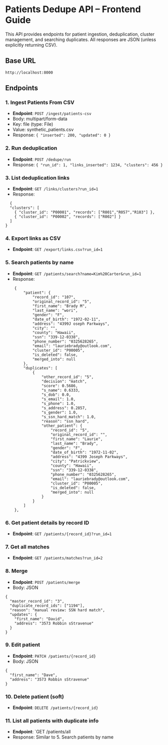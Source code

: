 # Patients Dedupe API – Frontend Guide

This API provides endpoints for patient ingestion, deduplication, cluster management, and searching duplicates.
All responses are JSON (unless explicitly returning CSV).

## Base URL
```
http://localhost:8000
```

## Endpoints

### 1. Ingest Patients From CSV
- **Endpoint**: `POST /ingest/patients-csv`
- Body: multipart/form-data
- Key: file (type: File)
- Value: synthetic_patients.csv
- Response: 
```{ "inserted": 200, "updated": 0 }```

### 2. Run deduplication
- **Endpoint**: `POST /dedupe/run`
- Response: 
```{ "run_id": 1, "links_inserted": 1234, "clusters": 456 }```

### 3. List deduplication links

- **Endpoint**: `GET /links/clusters?run_id=1`
- Response: 
```
  {
  "clusters": [
    { "cluster_id": "P00001", "records": ["R001","R057","R103"] },
    { "cluster_id": "P00002", "records": ["R002"] }
  ]
}
  ```

### 4. Export links as CSV
- **Endpoint**: `GET /export/links.csv?run_id=1`

### 5. Search patients by name
- **Endpoint**: `GET /patients/search?name=Kim%20Carter&run_id=1`
- Response:
```
    {
        "patient": {
            "record_id": "107",
            "original_record_id": "5",
            "first_name": "Brady M",
            "last_name": "wori",
            "gender": "F",
            "date_of_birth": "1972-02-11",
            "address": "4399J oseph Parkways",
            "city": "",
            "county": "Hawaii",
            "ssn": "339-12-0338",
            "phone_number": "0325628265",
            "email": "lauriebrady@outlook.com",
            "cluster_id": "P00005",
            "is_deleted": false,
            "merged_into": null
        },
        "duplicates": [
            {
                "other_record_id": "5",
                "decision": "match",
                "score": 0.5686,
                "s_name": 0.6333,
                "s_dob": 0.0,
                "s_email": 1.0,
                "s_phone": 1.0,
                "s_address": 0.2857,
                "s_gender": 1.0,
                "s_ssn_hard_match": 1.0,
                "reason": "ssn_hard",
                "other_patient": {
                    "record_id": "5",
                    "original_record_id": "",
                    "first_name": "Laurie",
                    "last_name": "Brady",
                    "gender": "F",
                    "date_of_birth": "1972-11-02",
                    "address": "4399 Joseph Parkways",
                    "city": "Patrickview",
                    "county": "Hawaii",
                    "ssn": "339-12-0338",
                    "phone_number": "0325628265",
                    "email": "lauriebrady@outlook.com",
                    "cluster_id": "P00005",
                    "is_deleted": false,
                    "merged_into": null
                }
            }
        ]
    },
```

### 6. Get patient details by record ID
- **Endpoint**: `GET /patients/{record_id}?run_id=1`

### 7. Get all matches
- **Endpoint**: `GET /patients/matches?run_id=2`

### 8. Merge 
- **Endpoint**: `POST /patients/merge`
- Body: JSON
```
{
  "master_record_id": "3",
  "duplicate_record_ids": ["1194"],
  "reason": "manual review: SSN hard match",
  "updates": {
    "first_name": "David",
    "address": "3573 Robbin sStravenue"
  }
}

```

### 9. Edit patient
- **Endpoint**: `PATCH /patients/{record_id}`
- Body: JSON
```
{
  "first_name": "Dave",
  "address": "3573 Robbin sStravenue"
}
```

### 10. Delete patient (soft)
- **Endpoint**: `DELETE /patients/{record_id}`

### 11. List all patients with duplicate info
- **Endpoint**: `GET /patients/all
- Response: Similar to 5. Search patients by name
